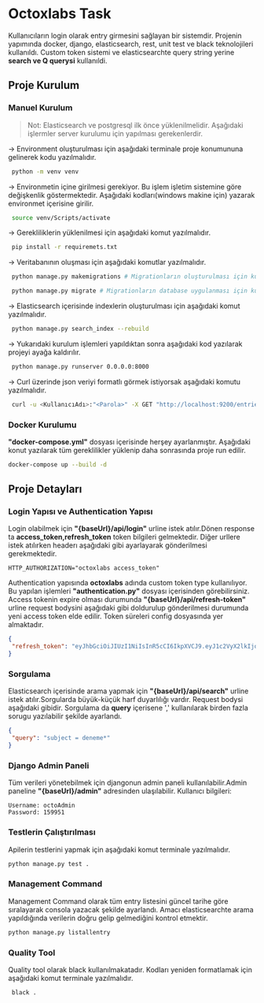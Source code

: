 # Octoxlabs Task
Kullanıcıların login olarak entry girmesini sağlayan bir sistemdir. Projenin yapımında docker, django, elasticsearch, rest, unit test ve black teknolojileri kullanıldı.
Custom token sistemi ve elasticsearchte query string yerine **search ve Q querysi** kullanıldi. 



## Proje Kurulum

### Manuel Kurulum
> Not: Elasticsearch ve postgresql ilk önce yüklenilmelidir. Aşağıdaki işlermler server kurulumu için yapılması gerekenlerdir.

-> Environment oluşturulması için aşağıdaki terminale proje konumununa gelinerek kodu yazılmalıdır.
```bash
 python -m venv venv
```

-> Environmetin içine girilmesi gerekiyor. Bu işlem işletim sistemine göre değişkenlik göstermektedir. Aşağıdaki kodları(windows makine için) yazarak environmet içerisine girilir.
```bash
 source venv/Scripts/activate
```

-> Gerekliliklerin yüklenilmesi için aşağıdaki komut yazılmalıdır.
```bash
 pip install -r requiremets.txt
```

-> Veritabanının oluşması için aşağıdaki komutlar yazılmalıdır.
```bash
 python manage.py makemigrations # Migrationların oluşturulması için kullanılır.

 python manage.py migrate # Migrationların database uygulanması için kullanılır.
```

-> Elasticsearch içerisinde indexlerin oluşturulması için aşağıdaki komut yazılmalıdır.
```bash
 python manage.py search_index --rebuild
```

-> Yukarıdaki kurulum işlemleri yapıldıktan sonra aşağıdaki kod yazılarak projeyi ayağa kaldırılır.
```bash
 python manage.py runserver 0.0.0.0:8000
```

-> Curl üzerinde json veriyi formatlı görmek istiyorsak aşağıdaki komutu yazılmalıdır.
```bash
 curl -u <KullanıcıAdı>:"<Parola>" -X GET "http://localhost:9200/entries/_search" |  python -m json.tool
```

### Docker Kurulumu
**"docker-compose.yml"** dosyası içerisinde herşey ayarlanmıştır. Aşağıdaki konut yazılarak tüm gereklilikler yüklenip daha sonrasında proje run edilir.
```bash
docker-compose up --build -d 
```

## Proje Detayları

### Login Yapısı ve Authentication Yapısı
Login olabilmek için **"{baseUrl}/api/login"** urline istek atılır.Dönen response ta **access_token,refresh_token** token bilgileri gelmektedir.
Diğer urllere istek atılırken headerı aşağıdaki gibi ayarlayarak gönderilmesi gerekmektedir. 
```
HTTP_AUTHORIZATION="octoxlabs access_token"
```
Authentication yapısında **octoxlabs** adında custom token type kullanılıyor. Bu yapılan işlemleri **"authentication.py"** dosyası içerisinden 
görebilirsiniz. Access tokenin expire olması durumunda **"{baseUrl}/api/refresh-token"** urline request bodysini aşağıdaki gibi doldurulup
gönderilmesi durumunda yeni access token elde edilir. Token süreleri config dosyasında yer almaktadır.
```json
{
 "refresh_token": "eyJhbGciOiJIUzI1NiIsInR5cCI6IkpXVCJ9.eyJ1c2VyX2lkIjoyLCJleHAiOjE3MTM4Nzg0MzQsImlhdCI6MTcxMTI4NjQzNH0.9LFNJuqjvIZki6HcVC38TGp6wft_o3sQM0zcPzYaUyU"
}
```

### Sorgulama 
Elasticsearch içerisinde arama yapmak için **"{baseUrl}/api/search"** urline istek atılır.Sorgularda büyük-küçük harf duyarlılığı vardır.
Request bodysi aşağıdaki gibidir. Sorgulama da **query** içerisene ',' kullanılarak birden fazla sorugu yazılabilir şekilde ayarlandı.
```json
{
 "query": "subject = deneme*"
}
```


### Django Admin Paneli
Tüm verileri yönetebilmek için djangonun admin paneli kullanılabilir.Admin paneline **"{baseUrl}/admin"** adresinden ulaşılabilir.
Kullanıcı bilgileri:
```
Username: octoAdmin
Password: 159951
```

### Testlerin Çalıştırılması
Apilerin testlerini yapmak için aşağıdaki komut terminale yazılmalıdır.
```bash
python manage.py test .
```

### Management Command
Management Command olarak tüm entry listesini güncel tarihe göre sıralayarak consola yazacak şekilde ayarlandı.
Amacı elasticsearchte arama yapıldığında verilerin doğru gelip gelmediğini kontrol etmektir.

 ```bash
 python manage.py listallentry
```
 

### Quality Tool
Quality tool olarak black kullanılmakatadır. Kodları yeniden formatlamak için aşağıdaki komut terminale yazılmalıdır.
```bash
 black .
```